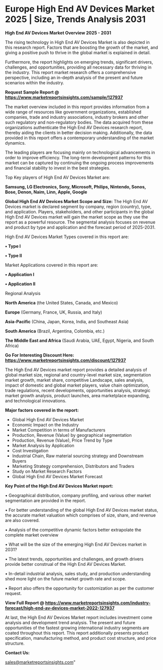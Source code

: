  # Europe High End AV Devices Market 2025 | Size, Trends Analysis 2031

<Strong> High End AV Devices Market Overview 2025 - 2031</strong>

The rising technology in High End AV Devices Market is also depicted in this research report. Factors that are boosting the growth of the market, and giving a positive push to thrive in the global market is explained in detail.

Furthermore, the report highlights on emerging trends, significant drivers, challenges, and opportunities, providing all necessary data for thriving in the industry. This report market research offers a comprehensive perspective, including an in-depth analysis of the present and future scenarios within the industry.

<strong>Request Sample Report @ <a href=https://www.marketreportsinsights.com/sample/127937>https://www.marketreportsinsights.com/sample/127937</a></strong>

The market overview included in this report provides information from a wide range of resources like government organizations, established companies, trade and industry associations, industry brokers and other such regulatory and non-regulatory bodies. The data acquired from these organizations authenticate the High End AV Devices research report, thereby aiding the clients in better decision making. Additionally, the data provided in this report offers a contemporary understanding of the market dynamics.

The leading players are focusing mainly on technological advancements in order to improve efficiency. The long-term development patterns for this market can be captured by continuing the ongoing process improvements and financial stability to invest in the best strategies.

Top Key players of High End AV Devices Market are:

<strong>Samsung, LG Electronics, Sony, Microsoft, Philips, Nintendo, Sonos, Bose, Denon, Naim, Linn, Apple, Google</strong>

<strong><b>Global High End AV Devices Market Scope and Size:</b></strong>
The High End AV Devices market is declared segment by company, region (country), type, and application. Players, stakeholders, and other participants in the global High End AV Devices market will gain the market scope as they use the report as a powerful resource. The segmental analysis focuses on revenue and product by type and application and the forecast period of 2025-2031.

High End AV Devices Market Types covered in this report are:

<strong>• Type I

• Type II</strong>

Market Applications covered in this report are:

<strong>• Application I

• Application II</strong> 

Regional Analysis

<strong>North America</strong> (the United States, Canada, and Mexico)

<strong>Europe</strong> (Germany, France, UK, Russia, and Italy)

<strong>Asia-Pacific</strong> (China, Japan, Korea, India, and Southeast Asia)

<strong>South America</strong> (Brazil, Argentina, Colombia, etc.)

<strong>The Middle East and Africa</strong> (Saudi Arabia, UAE, Egypt, Nigeria, and South Africa)

<strong>Go For Interesting Discount Here: <a href=https://www.marketreportsinsights.com/discount/127937>https://www.marketreportsinsights.com/discount/127937</a></strong>

The High End AV Devices market report provides a detailed analysis of global market size, regional and country-level market size, segmentation market growth, market share, competitive Landscape, sales analysis, impact of domestic and global market players, value chain optimization, trade regulations, recent developments, opportunities analysis, strategic market growth analysis, product launches, area marketplace expanding, and technological innovations.

<strong><b>Major factors covered in the report:</b></strong>
<ul>
  <li>Global High End AV Devices Market </li>
  <li>Economic Impact on the Industry</li>
  <li>Market Competition in terms of Manufacturers</li>
  <li>Production, Revenue (Value) by geographical segmentation</li>
  <li>Production, Revenue (Value), Price Trend by Type</li>
  <li>Market Analysis by Application</li>
  <li>Cost Investigation</li>
  <li>Industrial Chain, Raw material sourcing strategy and Downstream Buyers</li>
  <li>Marketing Strategy comprehension, Distributors and Traders</li>
  <li>Study on Market Research Factors</li>
  <li>Global High End AV Devices Market Forecast</li>
</ul>

<strong><b>Key Point of the High End AV Devices Market report:</b></strong>

• Geographical distribution, company profiling, and various other market segmentation are provided in the report.

• For better understanding of the global High End AV Devices market status, the accurate market valuation which comprises of size, share, and revenue are also covered.

• Analysis of the competitive dynamic factors better extrapolate the complete market overview

• What will be the size of the emerging High End AV Devices market in 2031?

• The latest trends, opportunities and challenges, and growth drivers provide better construal of the High End AV Devices Market.

• In-detail industrial analysis, sales study, and production understanding shed more light on the future market growth rate and scope.

• Report also offers the opportunity for customization as per the customer request.

<strong><b>View Full Report @ <a href=https://www.marketreportsinsights.com/industry-forecast/high-end-av-devices-market-2022-127937>https://www.marketreportsinsights.com/industry-forecast/high-end-av-devices-market-2022-127937</a></b></strong>


At last, the High End AV Devices Market report includes investment come analysis and development trend analysis. The present and future opportunities of the fastest growing international industry segments are coated throughout this report. This report additionally presents product specification, manufacturing method, and product cost structure, and price structure.

<strong>Contact Us:</strong>

sales@marketreportsinsights.com"
